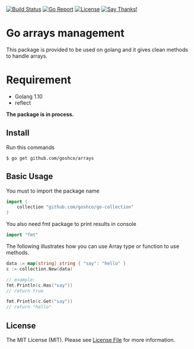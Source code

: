 [![Build Status](https://circleci.com/gh/goshco/arrays.svg?&style=shield)](https://circleci.com/gh/goshco/arrays)
[![Go Report](https://goreportcard.com/badge/github.com/goshco/arrays)](https://goreportcard.com/report/github.com/goshco/arrays)
[![License](https://img.shields.io/:license-mit-blue.svg?style=flat-square)](#license)
[![Say Thanks!](https://img.shields.io/badge/Say%20Thanks-!-1EAEDB.svg)](https://saythanks.io/to/iamalirezaj)

# Go arrays management
This package is provided to be used on golang and it gives clean methods to handle arrays.

# Requirement
* Golang 1.10
* reflect

**The package is in process.**

## Install
Run this commands

    $ go get github.com/goshco/arrays

## Basic Usage
You must to import the package name 
```go
import (
    collection "github.com/goshco/go-collection"
)
```
You also need fmt package to print results in console
```go
import "fmt"
```

The following illustrates how you can use Array type or function to use methods.
```go
data := map[string] string { "say": "hello" }
c := collection.New(data)

// example:
fmt.Println(c.Has("say"))
// return true

fmt.Println(c.Get("say"))
// return "hello"
```

## License
The MIT License (MIT). Please see [License File](LICENSE.md) for more information.
